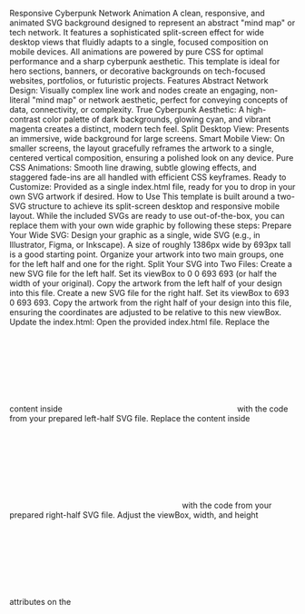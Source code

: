 Responsive Cyberpunk Network Animation
A clean, responsive, and animated SVG background designed to represent an abstract "mind map" or tech network. It features a sophisticated split-screen effect for wide desktop views that fluidly adapts to a single, focused composition on mobile devices. All animations are powered by pure CSS for optimal performance and a sharp cyberpunk aesthetic.
This template is ideal for hero sections, banners, or decorative backgrounds on tech-focused websites, portfolios, or futuristic projects.
Features
Abstract Network Design: Visually complex line work and nodes create an engaging, non-literal "mind map" or network aesthetic, perfect for conveying concepts of data, connectivity, or complexity.
True Cyberpunk Aesthetic: A high-contrast color palette of dark backgrounds, glowing cyan, and vibrant magenta creates a distinct, modern tech feel.
Split Desktop View: Presents an immersive, wide background for large screens.
Smart Mobile View: On smaller screens, the layout gracefully reframes the artwork to a single, centered vertical composition, ensuring a polished look on any device.
Pure CSS Animations: Smooth line drawing, subtle glowing effects, and staggered fade-ins are all handled with efficient CSS keyframes.
Ready to Customize: Provided as a single index.html file, ready for you to drop in your own SVG artwork if desired.
How to Use
This template is built around a two-SVG structure to achieve its split-screen desktop and responsive mobile layout. While the included SVGs are ready to use out-of-the-box, you can replace them with your own wide graphic by following these steps:
Prepare Your Wide SVG:
Design your graphic as a single, wide SVG (e.g., in Illustrator, Figma, or Inkscape). A size of roughly 1386px wide by 693px tall is a good starting point.
Organize your artwork into two main groups, one for the left half and one for the right.
Split Your SVG into Two Files:
Create a new SVG file for the left half. Set its viewBox to 0 0 693 693 (or half the width of your original). Copy the artwork from the left half of your design into this file.
Create a new SVG file for the right half. Set its viewBox to 693 0 693 693. Copy the artwork from the right half of your design into this file, ensuring the coordinates are adjusted to be relative to this new viewBox.
Update the index.html:
Open the provided index.html file.
Replace the content inside <svg class="left-svg">...</svg> with the code from your prepared left-half SVG file.
Replace the content inside <svg class="right-svg">...</svg> with the code from your prepared right-half SVG file.
Adjust the viewBox, width, and height attributes on the <svg> tags to match your artwork.
Customize Mobile View (Optional):
In the <style> block, find the @media screen and (max-width: 768px) query.
You may need to adjust the viewBox property for the .left-svg here to best frame your new graphic on smaller screens.
License
This project is open-source and available under the Apache License 2.0. You are free to use, modify, and distribute it for any purpose, including commercial projects.
